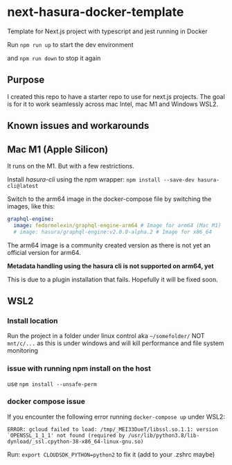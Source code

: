 # next-hasura-docker-template

Template for Next.js project with typescript and jest running in Docker

Run `npm run up` to start the dev environment

and `npm run down` to stop it again

## Purpose

I created this repo to have a starter repo to use for next.js projects. The goal is for it to work seamlessly across mac Intel, mac M1 and Windows WSL2.

## Known issues and workarounds

## Mac M1 (Apple Silicon)

It runs on the M1. But with a few restrictions.

Install _hasura-cli_ using the npm wrapper: `npm install --save-dev hasura-cli@latest`

Switch to the arm64 image in the docker-compose file by switching the images, like this:

```yml
graphql-engine:
  image: fedormelexin/graphql-engine-arm64 # Image for arm64 (Mac M1)
  # image: hasura/graphql-engine:v2.0.0-alpha.2 # Image for x86_64
```

The arm64 image is a community created version as there is not yet an official version for arm64.

**Metadata handling using the hasura cli is not supported on arm64, yet**

This is due to a plugin installation that fails. Hopefully it will be fixed soon.

## WSL2

### Install location

Run the project in a folder under linux control aka `~/somefolder/` NOT `mnt/c/...` as this is under windows and will kill performance and file system monitoring

### issue with running npm install on the host

use `npm install --unsafe-perm`

### docker compose issue

If you encounter the following error running `docker-compose up` under WSL2:

```shell
ERROR: gcloud failed to load: /tmp/_MEI33DueT/libssl.so.1.1: version `OPENSSL_1_1_1' not found (required by /usr/lib/python3.8/lib-dynload/_ssl.cpython-38-x86_64-linux-gnu.so)
```

Run: `export CLOUDSDK_PYTHON=python2` to fix it (add to your .zshrc maybe)
